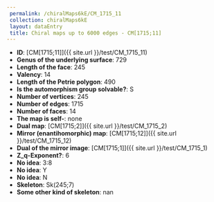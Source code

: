 ```yaml
--- 
 permalink: /chiralMaps6kE/CM_1715_11 
 collection: chiralMaps6kE
 layout: dataEntry
 title: Chiral maps up to 6000 edges - CM[1715;11]
---
```


- **ID**: [CM[1715;11]]({{ site.url }}/test/CM_1715_11)
- **Genus of the underlying surface**: 729
- **Length of the face**: 245
- **Valency**: 14
- **Length of the Petrie polygon**: 490
- **Is the automorphism group solvable?**: S
- **Number of vertices**: 245
- **Number of edges**: 1715
- **Number of faces**: 14
- **The map is self-**: none
- **Dual map**: [CM[1715;2]]({{ site.url }}/test/CM_1715_2)
- **Mirror (enantihomorphic) map**: [CM[1715;12]]({{ site.url }}/test/CM_1715_12)
- **Dual of the mirror image**: [CM[1715;1]]({{ site.url }}/test/CM_1715_1)
- **Z_q-Exponent?**: 6
- **No idea**:  3:8
- **No idea**: Y
- **No idea**: N
- **Skeleton**: Sk(245;7)
- **Some other kind of skeleton**: nan
